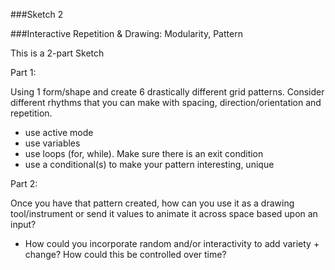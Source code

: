 ###Sketch 2

###Interactive Repetition & Drawing: Modularity, Pattern

 This is a 2-part Sketch



Part 1:

 Using 1 form/shape and create 6 drastically different grid patterns. Consider different rhythms that you can make with spacing, direction/orientation and repetition. 

 - use active mode
 - use variables
 - use loops (for, while). Make sure there is an exit condition
 - use a conditional(s) to make your pattern interesting, unique


Part 2:

Once you have that pattern created, how can you use it as a drawing tool/instrument or send it values to animate it across space based upon an input?

 - How could you incorporate random and/or interactivity to add variety + change? How could this be controlled over time?